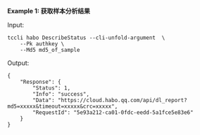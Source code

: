 **Example 1: 获取样本分析结果**



Input: 

```
tccli habo DescribeStatus --cli-unfold-argument  \
    --Pk authkey \
    --Md5 md5_of_sample
```

Output: 
```
{
    "Response": {
        "Status": 1,
        "Info": "success",
        "Data": "https://cloud.habo.qq.com/api/dl_report?md5=xxxxx&timeout=xxxxx&crc=xxxxx",
        "RequestId": "5e93a212-ca01-0fdc-eedd-5a1fce5e83e6"
    }
}
```

